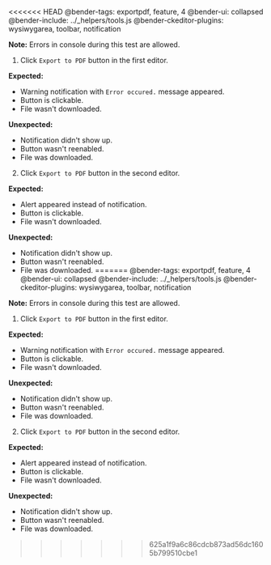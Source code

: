 <<<<<<< HEAD
@bender-tags: exportpdf, feature, 4
@bender-ui: collapsed
@bender-include: ../_helpers/tools.js
@bender-ckeditor-plugins: wysiwygarea, toolbar, notification

**Note:** Errors in console during this test are allowed.

1. Click `Export to PDF` button in the first editor.

  **Expected:**

  * Warning notification with `Error occured.` message appeared.
  * Button is clickable.
  * File wasn't downloaded.

  **Unexpected:**

  * Notification didn't show up.
  * Button wasn't reenabled.
  * File was downloaded.

2. Click `Export to PDF` button in the second editor.

  **Expected:**

  * Alert appeared instead of notification.
  * Button is clickable.
  * File wasn't downloaded.

  **Unexpected:**

  * Notification didn't show up.
  * Button wasn't reenabled.
  * File was downloaded.
=======
@bender-tags: exportpdf, feature, 4
@bender-ui: collapsed
@bender-include: ../_helpers/tools.js
@bender-ckeditor-plugins: wysiwygarea, toolbar, notification

**Note:** Errors in console during this test are allowed.

1. Click `Export to PDF` button in the first editor.

  **Expected:**

  * Warning notification with `Error occured.` message appeared.
  * Button is clickable.
  * File wasn't downloaded.

  **Unexpected:**

  * Notification didn't show up.
  * Button wasn't reenabled.
  * File was downloaded.

2. Click `Export to PDF` button in the second editor.

  **Expected:**

  * Alert appeared instead of notification.
  * Button is clickable.
  * File wasn't downloaded.

  **Unexpected:**

  * Notification didn't show up.
  * Button wasn't reenabled.
  * File was downloaded.
>>>>>>> 625a1f9a6c86cdcb873ad56dc1605b799510cbe1
